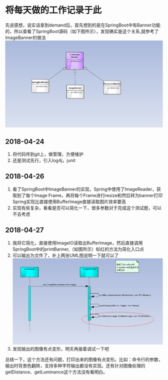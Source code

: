 # 将每天做的工作记录于此
先说感想，说实话拿到demand后，首先想到的是在SpringBoot中有Banner功能的，所以查看了SpringBoot源码（如下图所示），发现确实是这个关系,就参考了ImageBanner的做法
![SpringBoot中ImageBanner继承关系](imgs/1.png)


## 2018-04-24
1. 将代码传到git上，做管理，方便维护
2. 还是测试先行，引入log4j，junit

## 2018-04-26
1. 看了SpringBoot中ImageBanner的实现，Spring中使用了ImageReader，获取到了每个Image Frame，再将每个Frame进行resize和然后转为banner打印
Spring实现比直接使用BufferImage直接读取图片效率要高
2. 实现有些复杂，看看是否可以简化一下，很多参数对于完成这个测试题，可以不去考虑

## 2018-04-27
1. 我将它简化，直接使用ImageIO读取出BufferImage，然后直接调用SpringBoot中的printBanner,（如图所示）标红的方法为简化入口点
2. 可以输出为文件了，补上两张UML图说明一下就可以了
![SpringBoot中ImageBanner核心方法调用顺序](imgs/3.png)
3. 发现输出的图像有点变形，明天再接着调试一下吧

总结一下，这个方法还有问题，打印出来的图像有点变形。比如：命令行的参数，输出时背景色翻转，支持多种字符输出都没有实现。还有针对图像处理的getDistance、getLuminance这个方法没有看明白。

